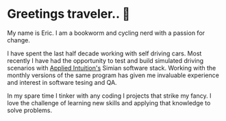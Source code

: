 <h1>Greetings traveler.. 👋</h1>

My name is Eric. I am a bookworm and cycling nerd with a passion for change. 

I have spent the last half decade working with self driving cars. Most recently I have had the opportunity to test and build simulated driving scenarios with [Applied Intuition's](https://www.appliedintuition.com/simulation) Simian software stack. Working with the monthly versions of the same program has given me invaluable experience and interest in software tesing and QA. 

In my spare time I tinker with any coding I projects that strike my fancy. I love the challenge of learning new skills and applying that knowledge to solve problems. 
